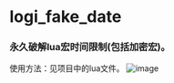 # logi_fake_date
### 永久破解lua宏时间限制(包括加密宏)。

使用方法：见项目中的lua文件。
![image](https://github.com/Afool4U/logi_fake_date/assets/83582188/8dc4bcc1-466e-4ae7-be3c-d8606ce29285)
